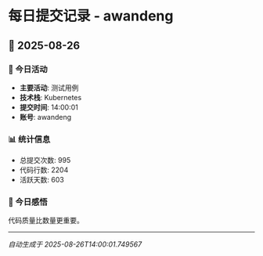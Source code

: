 # 每日提交记录 - awandeng

## 📅 2025-08-26

### 🎯 今日活动
- **主要活动**: 测试用例
- **技术栈**: Kubernetes
- **提交时间**: 14:00:01
- **账号**: awandeng

### 📊 统计信息
- 总提交次数: 995
- 代码行数: 2204
- 活跃天数: 603

### 💭 今日感悟
代码质量比数量更重要。

---
*自动生成于 2025-08-26T14:00:01.749567*
